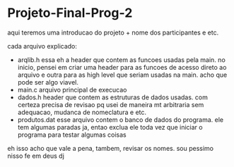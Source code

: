 # Projeto-Final-Prog-2
aqui teremos uma introducao do projeto + nome dos participantes e etc.

cada arquivo explicado:
- arqlib.h
    essa eh a header que contem as funcoes usadas pela main. no inicio, pensei em criar uma header para as funcoes de acesso direto ao arquivo e outra para as high level que seriam usadas na main. acho que pode ser algo viavel.
- main.c
    arquivo principal de execucao
- dados.h
    header que contem as estruturas de dados usadas.
    com certeza precisa de revisao pq usei de maneira mt arbitraria sem adequacao, mudanca de nomeclatura e etc.
- produtos.dat
    esse arquivo contem o banco de dados do programa. ele tem algumas paradas ja, entao exclua ele toda vez que iniciar o programa para testar algumas coisas


eh isso
acho que vale a pena, tambem, revisar os nomes. sou pessimo nisso
fe em deus dj